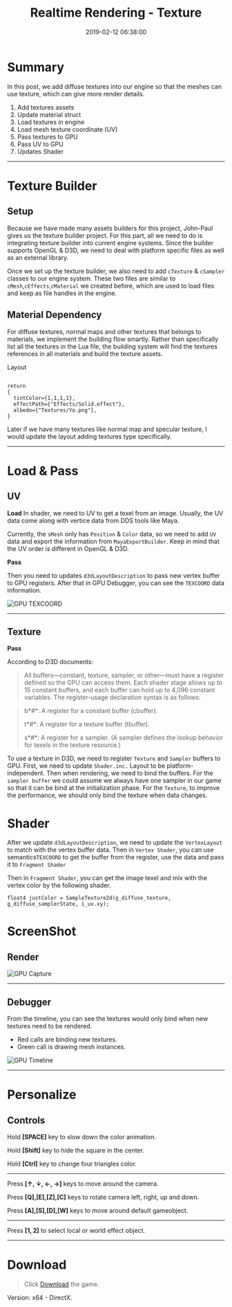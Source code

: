 ﻿---
title: Realtime Rendering - Texture
date: 2019-02-12 06:38:00
tags: 
- Entertainment Arts Engineering 
- Realtime Rendering
- Textrure
- EAE 6900 
categories: 
- Game Engine
- Realtime Rendering
thumbnail: https://chenmi-ink-1252570167.cos.na-siliconvalley.myqcloud.com/EAE6320/ScreenShotRT06.gif
toc: true
---

# Summary 

In this post, we add diffuse textures into our engine so that the meshes can use texture, which can give more render details.

<!--more--> 

1.  Add textures assets
2.  Update material struct
2.  Load textures in engine
3.  Load mesh texture coordinate (UV)
3.  Pass textures to GPU
4.  Pass UV to GPU
5.  Updates Shader 

---

# Texture Builder

## Setup

Because we have made many assets builders for this project, John-Paul gives us the texture builder project. For this part, all we need to do is integrating texture builder into current engine systems. Since the builder supports OpenGL & D3D, we need to deal with platform specific files as well as an external library.


Once we set up the texture builder, we also need to add `cTexture` & `cSampler` classes to our engine system. These two files are similar to `cMesh`,`cEffects`,`cMaterial` we created before, which are used to load files and keep as file handles in the engine.

## Material Dependency

For diffuse textures, normal maps and other textures that belongs to materials, we implement the building flow smartly. Rather than specifically list all the textures in the Lua file, the building system will find the textures references in all materials and build the texture assets.


Layout

```

return
{
  tintColor={1,1,1,1},
  effectPath={"Effects/Solid.effect"},
  albedo={"Textures/Yo.png"},
}

```

Later if we have many textures like normal map and specular texture, I would update the layout adding textures type specifically.

---


# Load & Pass

## UV

**Load**
In shader, we need to UV to get a texel from an image. Usually, the UV data come along with vertice data from DDS tools like Maya.

Currently, the `sMesh` only has `Position` & `Color` data, so we need to add `UV` data and export the information from `MayaExportBuilder`. Keep in mind that the UV order is different in OpenGL & D3D.

**Pass**

Then you need to updates `d3dLayoutDescription` to pass new vertex buffer to GPU registers. After that in GPU Debugger, you can see the `TEXCOORD` data information.

![GPU TEXCOORD](https://chenmi-ink-1252570167.cos.na-siliconvalley.myqcloud.com/EAE6320/RT06TEXCOORD.png)

---

## Texture

**Pass**

According to D3D documents:

> All buffers—constant, texture, sampler, or other—must have a register defined so the GPU can access them. Each shader stage allows up to 15 constant buffers, and each buffer can hold up to 4,096 constant variables. The register-usage declaration syntax is as follows:

> b*#*: A register for a constant buffer (cbuffer).
>
> t*#*: A register for a texture buffer (tbuffer).
>
> s*#*: A register for a sampler. (A sampler defines the lookup behavior for texels in the texture resource.)


To use a texture in D3D, we need to register `Texture` and `Sampler` buffers to GPU. First, we need to  update `Shader.inc.` Layout to be platform-independent. Then when rendering, we need to bind the buffers. For the `sampler buffer` we could assume we always have one sampler in our game so that it can be bind at the initialization phase. For the `Texture`,  to improve the performance, we should only bind the texture when data changes.





# Shader


After we update `d3dLayoutDescription`, we need to update the `VertexLayout` to match with the vertex buffer data. Then in `Vertex Shader`, you can use semantics`TEXCOORD` to get the buffer from the register, use the data and pass it to `Fragment Shader`

Then in `Fragment Shader`, you can get the image texel and mix with the vertex color by the following shader.

``` HLSL
float4 justColor = SampleTexture2d(g_diffuse_texture, g_diffuse_samplerState, i_uv.xy);
```



# ScreenShot

## Render

![GPU Capture](https://chenmi-ink-1252570167.cos.na-siliconvalley.myqcloud.com/EAE6320/ScreenShotRT06.gif)

---

## Debugger

From the timeline, you can see the textures would only bind when new textures need to be rendered. 

- Red calls are binding new textures.
- Green call is drawing mesh instances.


![GPU Timeline](https://chenmi-ink-1252570167.cos.na-siliconvalley.myqcloud.com/EAE6320/TimeLineRT06.png)




---

# Personalize

## Controls

Hold **[SPACE]** key to slow down the color animation. 

Hold **[Shift]** key to hide the square in the center.

Hold **[Ctrl]** key to change four triangles color.

---

Press **[↑, ↓, ←, →]** keys to move around the camera. 

Press **[Q],[E],[Z],[C]** keys to rotate camera left, right, up and down.

Press **[A],[S],[D],[W]** keys to move around default gameobject.

---

Press **[1, 2]** to select local or world effect object. 


***
 



# Download

> Click [Download](https://chenmi-ink-1252570167.cos.na-siliconvalley.myqcloud.com/EAE6320/RTR06.zip) the game.

Version: x64 - DirectX.





